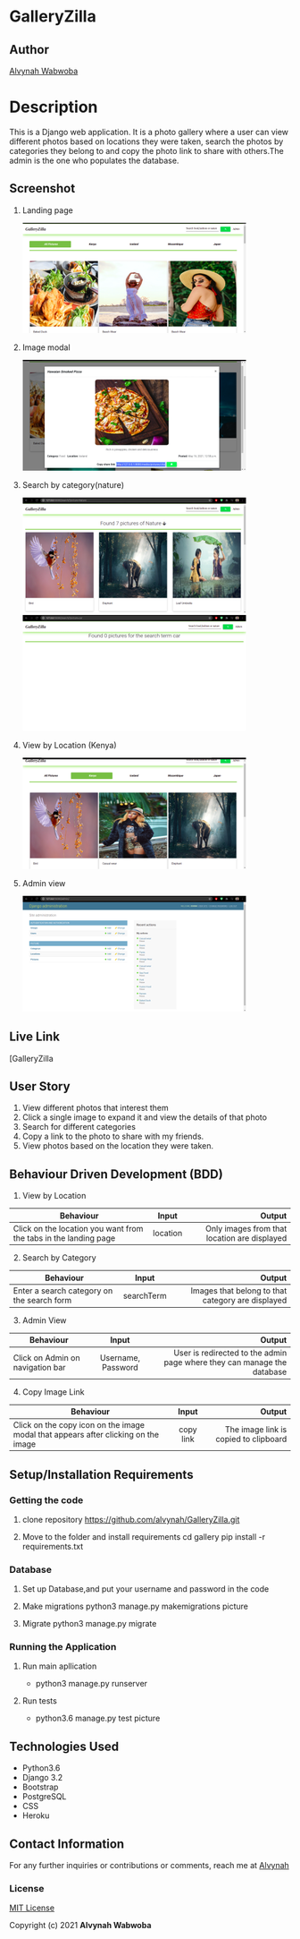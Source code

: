 # GalleryZilla 

## Author
 [Alvynah Wabwoba](https://github.com/alvynah)


# Description
This is a Django web application. It is a photo gallery  where a user can view different photos based on locations they were taken, search the photos by categories they belong to and copy the photo link to share with others.The admin is the one who populates the database.

## Screenshot
1. Landing page

    ![image](./picture/static/images/landingPage.png)


2. Image modal

    ![image](./picture/static/images/imageModal.png)

3. Search by category(nature) 

    ![image](./picture/static/images/search_by_category.png)
    ![image](./picture/static/images/emptysearch.png)

4. View by Location (Kenya)

    ![image](./picture/static/images/view_by_category.png)

5. Admin view

    ![image](./picture/static/images/adminView.png)



## Live Link
[GalleryZilla
## User Story

1. View different photos that interest them
2. Click a single image to expand it and view the details of that photo
3. Search for different categories
4. Copy a link to the photo to share with my friends.
5. View photos based on the location they were taken.


## Behaviour Driven Development (BDD)

1. View by Location

|Behaviour 	           |    Input 	                 |       Output          |
|----------------------------------------------|:-----------------------------------:|-----------------------------:|       
| Click on the location you want from the tabs in the landing page  | location| Only images from that location are displayed  | 

2. Search by Category 

|Behaviour 	           |    Input 	                 |       Output          |
|----------------------------------------------|:-----------------------------------:|-----------------------------:|       
| Enter a search category on the search form   | searchTerm| Images that belong to that category are displayed  | 


3. Admin View

|Behaviour 	           |    Input 	                 |       Output          |
|----------------------------------------------|:-----------------------------------:|-----------------------------:|       
| Click on Admin on navigation bar | Username, Password| User is redirected to the admin page where they can manage the database  |  

4. Copy Image Link

|Behaviour 	           |    Input 	                 |       Output          |
|----------------------------------------------|:-----------------------------------:|-----------------------------:|       
| Click on the copy icon on the image modal that appears after clicking on the image | copy link| The image link is copied to clipboard  |  


## Setup/Installation Requirements
### Getting the code
1. clone repository
    https://github.com/alvynah/GalleryZilla.git
    
2. Move to the folder and install requirements
    cd gallery
    pip install -r requirements.txt
### Database

1. Set up Database,and put your username and password in the code

2. Make migrations
    python3 manage.py makemigrations picture

3. Migrate
   python3 manage.py migrate 
    
### Running the Application
1. Run main apllication
   * python3 manage.py runserver

2. Run tests
    
   * python3.6 manage.py test picture

## Technologies Used

* Python3.6
* Django 3.2
* Bootstrap
* PostgreSQL
* CSS
* Heroku

## Contact Information
For any further inquiries or contributions or comments, reach me at [Alvynah](juvatalvynah@gmail.com)
### License
[MIT License](https://github.com/alvynah/GalleryZilla/blob/main/LICENSE)

Copyright (c) 2021 **Alvynah Wabwoba**